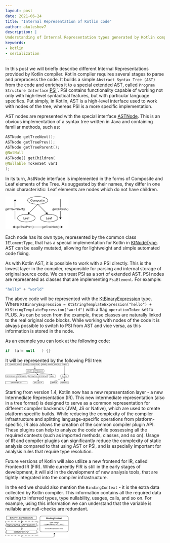 ```yaml
---
layout: post
date: 2021-06-24
title: "Internal Representation of Kotlin code"
author: akuleshov7
description: |
Understanding of Internal Representation types generated by Kotlin compiler
keywords:
- kotlin
- serialization
---
```

In this post we will briefly describe different Internal Representations provided by Kotlin compiler.
Kotlin compiler requires several stages to parse and preprocess the code.
It builds a simple `Abstract Syntax Tree (AST)` from the code and enriches it to a special extended AST, called `Program Structure Interface` [PSI](https://github.com/JetBrains/kotlin/tree/37813d9d82c5a5ff246dd479dd34f754e44d3305/compiler/psi/src/org/jetbrains/kotlin/psi)`.
PSI contains functionality capable of working not only with high-level syntactical features, but with particular language specifics.
Put simply, in Kotlin, AST is a high-level interface used to work with nodes of the tree, whereas PSI is a more specific implementation. 

AST nodes are represented with the special interface [ASTNode](https://github.com/JetBrains/intellij-community/blob/master/platform/core-api/src/com/intellij/lang/ASTNode.java). This is an obvious implementation of a syntax tree written in Java and containing familiar methods, such as:
```kotlin
ASTNode getTreeNext();
ASTNode getTreePrev();
ASTNode getTreeParent();
@NotNull
ASTNode[] getChildren(
@Nullable TokenSet var1
);
```

In its turn, AstNode interface is implemented in the forms of Composite and Leaf elements of the Tree. As suggested by their names, they differ in one main characteristic: Leaf elements are nodes which do not have children.

<img src="/static/img/ast.png" width="200em">

Each node has its own type, represented by the common class `IElementType`, that has a special implementation for Kotlin in [KtNodeType](https://github.com/JetBrains/kotlin/blob/37813d9d82c5a5ff246dd479dd34f754e44d3305/compiler/psi/src/org/jetbrains/kotlin/KtNodeType.java). AST can be easily mutated, allowing for lightweight and simple automated code fixing. 

As with Kotlin AST, it is possible to work with a PSI directly.
This is the lowest layer in the compiler, responsible for parsing and internal storage of original source code.
We can treat PSI as a sort of extended AST.
PSI nodes are represented as classes that are implementing `PsiElement`. For example:
```kotlin
"hello" + "world"
```

The above code will be represented with the [KtBinaryExpression](https://github.com/JetBrains/kotlin/blob/37813d9d82c5a5ff246dd479dd34f754e44d3305/compiler/psi/src/org/jetbrains/kotlin/psi/KtBinaryExpression.java) type.
Where `KtBinaryExpression = KtStringTemplateExpression("hello") + KtStringTemplateExpression("world")` with a flag `operationToken` set to PLUS.
As can be seen from the example, these classes are naturally linked to the real original code blocks.
While working with nodes of the code it is always possible to switch to PSI from AST and vice versa, as this information is stored in the node.

As an example you can look at the following code:
```kotlin
if  (a!= null   ) {}
```

It will be represented by the following PSI tree:
<img src="/static/img/ast-example.png" width="200em">

Starting from version 1.4, Kotlin now has a new representation layer - a new Intermediate Representation (IR).
This new intermediate representation (also in a tree format) is designed to serve as a common representation for different compiler backends (JVM, JS or Native),
which are used to create platform specific builds. While reducing the complexity of the compiler infrastructure and splitting language-specific operations from platform-specific,
IR also allows the creation of the common compiler plugin API.
These plugins can help to analyze the code while possessing all the required contexts (such as imported methods, classes, and so on).
Usage of IR and compiler plugins can significantly reduce the complexity of static analysis compared to that using AST or PSI, and is especially important for analysis rules that require type resolution.

Future versions of Kotlin will also utilize a new frontend for IR, called Frontend IR (FIR).
While currently FIR is still in the early stages of development, it will aid in the development of new analysis tools, that are tightly integrated into the compiler infrastructure.

In the end we should also mention the `BindingContext` - it is the extra data collected by Kotlin compiler.
This information contains all the required data relating to inferred types, type nullability, usages, calls, and so on.
For example, using this information we can understand that the variable is nullable and null-checks are redundant.

<img src="/static/img/binding-context.png" width="200em">
